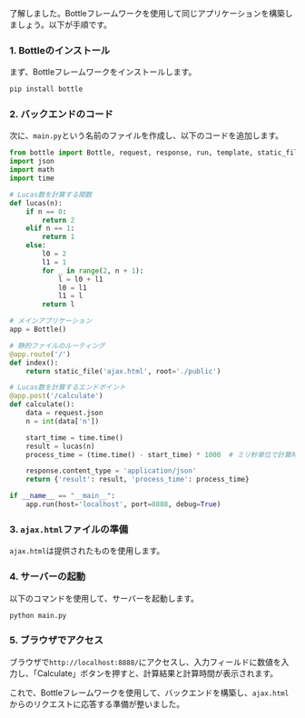 
了解しました。Bottleフレームワークを使用して同じアプリケーションを構築しましょう。以下が手順です。

### 1. Bottleのインストール

まず、Bottleフレームワークをインストールします。

```bash
pip install bottle
```

### 2. バックエンドのコード

次に、`main.py`という名前のファイルを作成し、以下のコードを追加します。

```python
from bottle import Bottle, request, response, run, template, static_file
import json
import math
import time

# Lucas数を計算する関数
def lucas(n):
    if n == 0:
        return 2
    elif n == 1:
        return 1
    else:
        l0 = 2
        l1 = 1
        for _ in range(2, n + 1):
            l = l0 + l1
            l0 = l1
            l1 = l
        return l

# メインアプリケーション
app = Bottle()

# 静的ファイルのルーティング
@app.route('/')
def index():
    return static_file('ajax.html', root='./public')

# Lucas数を計算するエンドポイント
@app.post('/calculate')
def calculate():
    data = request.json
    n = int(data['n'])

    start_time = time.time()
    result = lucas(n)
    process_time = (time.time() - start_time) * 1000  # ミリ秒単位で計算時間を取得

    response.content_type = 'application/json'
    return {'result': result, 'process_time': process_time}

if __name__ == "__main__":
    app.run(host='localhost', port=8888, debug=True)
```

### 3. `ajax.html`ファイルの準備

`ajax.html`は提供されたものを使用します。

### 4. サーバーの起動

以下のコマンドを使用して、サーバーを起動します。

```bash
python main.py
```

### 5. ブラウザでアクセス

ブラウザで`http://localhost:8888/`にアクセスし、入力フィールドに数値を入力し、「Calculate」ボタンを押すと、計算結果と計算時間が表示されます。

これで、Bottleフレームワークを使用して、バックエンドを構築し、`ajax.html`からのリクエストに応答する準備が整いました。
